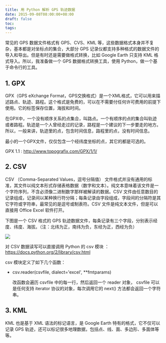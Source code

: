 ```yaml
---
title: 用 Python 解析 GPS 轨迹数据
date: 2015-09-08T08:00:00+08:00
draft: false
toc:
tags:
---
```



常见的 GPS 数据文件格式有 GPS、CVS、KML 等，这些数据格式本身并不复杂，基本都是对坐标点的集合，大部分 GPS 记录仪都支持多种格式的数据文件的导入和导出。但是有时还是需要做格式转换，比如 Google Earth 只支持 KML 格式导入。所以，我准备做一个 GPS 数据格式转换工具，使用 Python，做一个基于命令行的工具。

## 1. GPX

GPX（GPS eXchange Format，GPS交换格式）是一个XML格式，它可以用来描述路点、轨迹、路程。这个格式是免费的，可以在不需要付任何许可费用的前提下使用。它的标签保存位置，海拔和时间。

在GPX中，一个没有顺序关系的点集合，叫路点。一个有顺序的点的集合叫轨迹或者路程。轨迹是一个人曾经走过的记录，路程是一个建议的下一步要走的地方。所以，一般来讲，轨迹里的点，包含时间信息，路程里的点，没有时间信息。

最小的一个GPX文件，仅仅包含一个经纬度坐标的点，其它的都是可选的。

GPX 1.1 : <http://www.topografix.com/GPX/1/1/>

## 2. CSV

CSV （Comma-Separated Values，逗号分隔值） 文件格式并没有通用的标准，其文件以纯文本形式存储表格数据（数字和文本）。纯文本意味着该文件是一个字符序列，不含必须像二进制数字那样被解读的数据。CSV 文件由任意数目的记录组成，记录间以某种换行符分隔；每条记录由字段组成，字段间的分隔符是其它字符或字符串，最常见的是逗号或制表符。CSV 文件是纯文本文件，但是可以直接用 Office Excel 软件打开。 

下图是一个 CSV 格式的 GPS 轨迹数据文件，每条记录有三个字段，分别表示经度、纬度、海拔。（注：北纬为正，南纬为负，东经为正，西经为负）

![](/images/2015-09-08/2015-09-08_1.jpg)

对 CSV 数据读写可以直接调用 Python 的 csv 模块 ：<https://docs.python.org/2/library/csv.html>

csv 模块定义了如下几个函数：

* csv.reader(csvfile, dialect='excel', **fmtparams)
    
    改函数会遍历 csvfile 中的每一行，然后返回一个 reader 对象， csvfile 可以是任何支持 iterator 协议的对象，每次调用它的 next() 方法都会返回一个字符串。

## 3. KML

KML 也是基于 XML 语法的标记语言，是 Google Earth 特有的格式，它不仅可以记录 GPS 轨迹，还可以标记很多地理数据，包括点、线、面、多边形、多面体等等。
